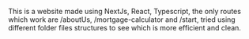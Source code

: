 This is a website made using NextJs, React, Typescript, the only routes which work are /aboutUs, /mortgage-calculator and /start, tried using different folder files structures to see which is more efficient and clean.
